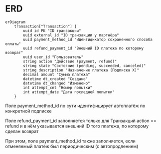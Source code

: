 # ERD

```mermaid
erDiagram
    transaction["Transaction"] {
        uuid id PK "ID транзакции"
        uuid external_id "ID транзакции у партнёра"
        uuid payment_method_id "Идентификатор сохраненного способа оплаты"
        uuid refund_payment_id "Внешний ID платежа по которому возврат"
        uuid user_id "Пользователь"
        string action "Действие (payment, refund)"
        string state "Состояние (pending, succeeded, canceled)" 
        string description "Назначение платежа (Подписка X)"
        decimal amount "Сумма платежа"
        datetime dt_created "Создано"
        datetime dt_changed "Изменено"
        int attempt_cnt "Номер попытки"
        int attempt_date "Дата последней попытки"
    }
```

Поле payment_method_id по сути идентифицирует автоплатёж по конкретной подписке

Поле refund_payment_id заполняется только для Транзакций action == refund и в нём
указывается внешний ID того платежа, по которому сделан возврат

При этом, поле payment_method_id также заполняется, если отменяемый платёж
был периодическим (с автопродлением)
